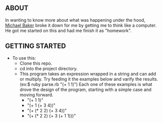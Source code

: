 ABOUT
-----
In wanting to know more about what was happening under the hood, [Michael Baker](https://github.com/MichaelBaker) broke it down for me by getting me to think like a computer.  He got me started on this and had me finish it as "homework".

GETTING STARTED
---------------
- To use this:
  + Clone this repo.
  + cd into the project directory.
  + This program takes an expression wrapped in a string and can add or multiply. Try feeding it the examples below and varify the results.(ex:$ ruby parse.rb "(+ 1 1)") Each one of these examples is what drove the design of the program, starting with a simple case and moving forward.
    - "(+ 1 1)"
    - "(+ 1 (+ 3 4))"
    - "(+ (* 2 2) (+ 3 4))"
    - "(+ (* 2 2) (+ 3 (+ 1 1)))"
